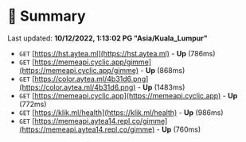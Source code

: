# 📖 Summary
Last updated: **10/12/2022, 1:13:02 PG "Asia/Kuala_Lumpur"**

- `GET` [https://hst.aytea.ml](https://hst.aytea.ml) - **Up** (786ms)
- `GET` [https://memeapi.cyclic.app/gimme](https://memeapi.cyclic.app/gimme) - **Up** (868ms)
- `GET` [https://color.aytea.ml/4b31d6.png](https://color.aytea.ml/4b31d6.png) - **Up** (1483ms)
- `GET` [https://memeapi.cyclic.app](https://memeapi.cyclic.app) - **Up** (772ms)
- `GET` [https://klik.ml/health](https://klik.ml/health) - **Up** (986ms)
- `GET` [https://memeapi.aytea14.repl.co/gimme](https://memeapi.aytea14.repl.co/gimme) - **Up** (760ms)
